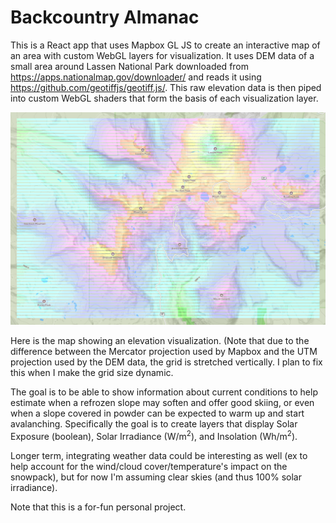 # Backcountry Almanac

This is a React app that uses Mapbox GL JS to create an interactive map of an area with custom WebGL layers for visualization. It uses DEM data of a small area around Lassen National Park downloaded from https://apps.nationalmap.gov/downloader/ and reads it using https://github.com/geotiffjs/geotiff.js/. This raw elevation data is then piped into custom WebGL shaders that form the basis of each visualization layer.

![A map of Lassen National Park, with a custom elevation layer rendered on top.](readme-lassen-elevation.png)

Here is the map showing an elevation visualization. (Note that due to the difference between the Mercator projection used by Mapbox and the UTM projection used by the DEM data, the grid is stretched vertically. I plan to fix this when I make the grid size dynamic.

The goal is to be able to show information about current conditions to help estimate when a refrozen slope may soften and offer good skiing, or even when a slope covered in powder can be expected to warm up and start avalanching. Specifically the goal is to create layers that display Solar Exposure (boolean), Solar Irradiance (W/m<sup>2</sup>), and Insolation (Wh/m<sup>2</sup>).

Longer term, integrating weather data could be interesting as well (ex to help account for the wind/cloud cover/temperature's impact on the snowpack), but for now I'm assuming clear skies (and thus 100% solar irradiance).

Note that this is a for-fun personal project.
